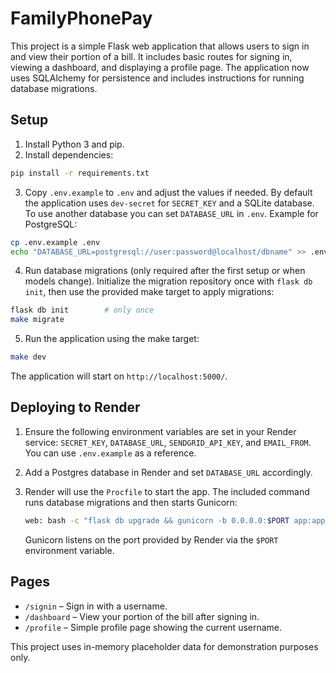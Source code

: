 # FamilyPhonePay

This project is a simple Flask web application that allows users to sign in and view
their portion of a bill. It includes basic routes for signing in, viewing a dashboard,
and displaying a profile page. The application now uses SQLAlchemy for persistence
and includes instructions for running database migrations.

## Setup

1. Install Python 3 and pip.
2. Install dependencies:

```bash
pip install -r requirements.txt
```

3. Copy `.env.example` to `.env` and adjust the values if needed. By default the
   application uses `dev-secret` for `SECRET_KEY` and a SQLite database. To use
   another database you can set `DATABASE_URL` in `.env`. Example for PostgreSQL:

```bash
cp .env.example .env
echo "DATABASE_URL=postgresql://user:password@localhost/dbname" >> .env
```

4. Run database migrations (only required after the first setup or when models
   change). Initialize the migration repository once with `flask db init`, then
   use the provided make target to apply migrations:

```bash
flask db init        # only once
make migrate
```

5. Run the application using the make target:

```bash
make dev
```

The application will start on `http://localhost:5000/`.

## Deploying to Render

1. Ensure the following environment variables are set in your Render service:
   `SECRET_KEY`, `DATABASE_URL`, `SENDGRID_API_KEY`, and `EMAIL_FROM`. You can
   use `.env.example` as a reference.
2. Add a Postgres database in Render and set `DATABASE_URL` accordingly.
3. Render will use the `Procfile` to start the app. The included command runs
   database migrations and then starts Gunicorn:

   ```bash
   web: bash -c "flask db upgrade && gunicorn -b 0.0.0.0:$PORT app:app"
   ```

   Gunicorn listens on the port provided by Render via the `$PORT` environment
   variable.

## Pages

- `/signin` – Sign in with a username.
- `/dashboard` – View your portion of the bill after signing in.
- `/profile` – Simple profile page showing the current username.

This project uses in-memory placeholder data for demonstration purposes only.
